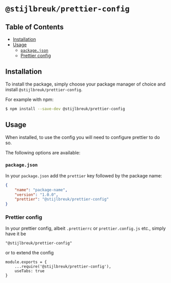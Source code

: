 # `@stijlbreuk/prettier-config`

## Table of Contents
- [Installation](#installation)
- [Usage](#usage)
  - [`package.json`](#packagejson)
  - [Prettier config](#prettier-config)

## Installation

To install the package, simply choose your package manager of choice and install `@stijlbreuk/prettier-config`.

For example with npm:

```bash
$ npm install --save-dev @stijlbreuk/prettier-config
```

## Usage

When installed, to use the config you will need to configure prettier to do so.

The following options are available:

### `package.json`

In your `package.json` add the `prettier` key followed by the package name:

```json
{
	"name": "package-name",
	"version": "1.0.0",
	"prettier": "@stijlbreuk/prettier-config"
}
```

### Prettier config

In your prettier config, albeit `.prettierrc` or `prettier.config.js` etc., simply have it be

```
"@stijlbreuk/prettier-config"
```

or to extend the config

```
module.exports = {
	...require('@stijlbreuk/prettier-config'),
	useTabs: true
}
```
